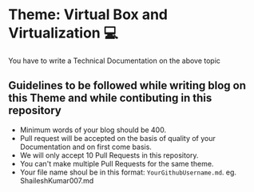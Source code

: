 # Theme: Virtual Box and Virtualization 💻
You have to write a Technical Documentation on the above topic

## Guidelines to be followed while writing blog on this Theme and while contibuting in this repository
- Minimum words of your blog should be 400.
- Pull request will be accepted on the basis of quality of your Documentation and on first come basis.
- We will only accept 10 Pull Requests in this repository.
- You can't make multiple Pull Requests for the same theme.
- Your file name shoul be in this format: `YourGithubUsername.md`. eg. ShaileshKumar007.md
